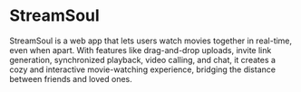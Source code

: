 # StreamSoul
StreamSoul is a web app that lets users watch movies together in real-time, even when apart. With features like drag-and-drop uploads, invite link generation, synchronized playback, video calling, and chat, it creates a cozy and interactive movie-watching experience, bridging the distance between friends and loved ones.
